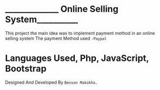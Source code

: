# _____________ Online Selling System__________

This project the main idea was to implement payment method in an online selling system
 The payment Method used `-Paypal`
 # Languages Used, Php, JavaScript, Bootstrap

 Designed And Developed By `Benson Makokha.`